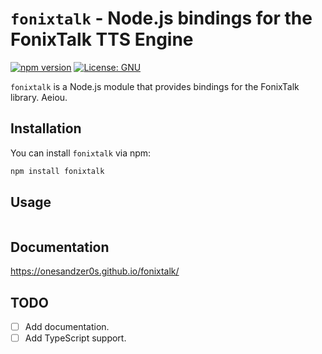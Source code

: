 # `fonixtalk` - Node.js bindings for the FonixTalk TTS Engine
[![npm version](https://badge.fury.io/js/fonixtalk.svg)](https://badge.fury.io/js/fonixtalk) [![License: GNU](https://img.shields.io/badge/License-GNU-blue.svg)](https://opensource.org/licenses/GNU)

`fonixtalk` is a Node.js module that provides bindings for the FonixTalk library. Aeiou.

## Installation
You can install `fonixtalk` via npm:

```bash
npm install fonixtalk
```
## Usage
```javascript

```
## Documentation

https://onesandzer0s.github.io/fonixtalk/

## TODO
- [ ] Add documentation.
- [ ] Add TypeScript support.
